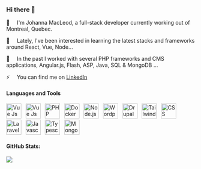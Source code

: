 ### Hi there 👋

:ocean:&#8193; I'm Johanna MacLeod, a full-stack developer currently working out of Montreal, Quebec. 

🌱&#8193; Lately, I've been interested in learning the latest stacks and frameworks around React, Vue, Node...

🔭&#8193; In the past I worked with several PHP frameworks and CMS applications, Angular.js, Flash, ASP, Java, SQL & MongoDB ...

⚡&#8193; You can find me on [LinkedIn](https://ca.linkedin.com/in/johannamacleod)

<!-- #### Languages and Tools: //-->
#### Languages and Tools
<p>
  <img src="https://cdn.worldvectorlogo.com/logos/vue-js-1.svg" alt="Vue Js logo vector" width="auto" height="40px">&#8192
  <img src="https://cdn.worldvectorlogo.com/logos/react-2.svg" alt="Vue Js logo vector" width="auto" height="40px">&#8192
  <img src="https://cdn.worldvectorlogo.com/logos/php-1.svg" alt="PHP logo vector" width="auto" height="40px">&#8192
  <img src="https://cdn.worldvectorlogo.com/logos/docker.svg" alt="Docker logo vector" width="auto" height="40px">&#8192
  <img src="https://cdn.worldvectorlogo.com/logos/nodejs-1.svg" alt="Node.js logo vector" width="auto" height="40px">&#8192
  <img src="https://cdn.worldvectorlogo.com/logos/wordpress-icon-1.svg" alt="WordpPess icon logo vector"  width="auto" height="40px">&#8192
  <img src="https://cdn.worldvectorlogo.com/logos/drupal.svg" alt="Drupal logo vector" width="auto" height="40px">&#8192
  <img src="https://cdn.worldvectorlogo.com/logos/tailwind-css-2.svg" alt="Tailwind CSS logo vector" width="auto" height="40px">&#8192
  <img src="https://cdn.worldvectorlogo.com/logos/css-3.svg" alt="CSS logo vector" width="auto" height="40px">&#8192
  <img src="https://cdn.worldvectorlogo.com/logos/laravel-1.svg" alt="Laravel logo vector" width="auto" height="40px">&#8192
  <img src="https://cdn.worldvectorlogo.com/logos/logo-javascript.svg" alt="Javascript logo vector" width="auto" height="40px">&#8192
  <img src="https://cdn.worldvectorlogo.com/logos/typescript.svg" alt="Typescript logo vector" width="auto" height="40px">&#8192
  <img src="https://cdn.worldvectorlogo.com/logos/mongodb-icon-1.svg" alt="MongoDB Icon logo vector" width="auto" height="40px">&#8192
</p>

#### GitHub Stats:
<img src="http://github-readme-streak-stats.herokuapp.com?user=jn-macleod&theme=transparent" />

<!--
**jn-macleod/jn-macleod** is a ✨ _special_ ✨ repository because its `README.md` (this file) appears on your GitHub profile.

Here are some ideas to get you started:

- 🔭 I’m currently working on ...
- 🌱 I’m currently learning ...
- 👯 I’m looking to collaborate on ...
- 🤔 I’m looking for help with ...
- 💬 Ask me about ...
- 📫 How to reach me: ...
- 😄 Pronouns: ...
- ⚡ Fun fact: ...
-->

